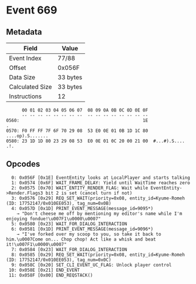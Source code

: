 # Event 669

## Metadata

| Field           | Value    |
|-----------------|----------|
| Event Index     | 77/88    |
| Offset          | 0x056F   |
| Data Size       | 33 bytes |
| Calculated Size | 33 bytes |
| Instructions    | 12       |

```
      00 01 02 03 04 05 06 07  08 09 0A 0B 0C 0D 0E 0F
      -- -- -- -- -- -- -- --  -- -- -- -- -- -- -- --
0560:                                               1E                 .
0570: F0 FF FF 7F 6F 70 29 08  53 E0 0E 01 0B 1D 1C 80  ....op).S.......
0580: 23 1D 1D 80 23 29 08 53  E0 0E 01 0C 20 00 21 00  #...#).S.... .!.
```

## Opcodes

```
  0: 0x056F [0x1E] EventEntity looks at LocalPlayer and starts talking
  1: 0x0574 [0x6F] WAIT_FRAME_DELAY: Yield until WaitTime reaches zero
  2: 0x0575 [0x70] WAIT_ENTITY_RENDER_FLAG: Wait while EventEntity->Render.Flags3 bit 2 is set (cancel turn if not)
  3: 0x0576 [0x29] REQ_SET_WAIT(priority=0x08, entity_id=Kyume-Romeh (ID: 17752147/0x010EE053), tag_num=0x0B)
  4: 0x057D [0x1D] PRINT_EVENT_MESSAGE(message_id=9095*)
    → "Don't cheese me off by mentioning my editor's name while I'm enjoying fondue!\u007F1\u0000\u0007"
  5: 0x0580 [0x23] WAIT_FOR_DIALOG_INTERACTION
  6: 0x0581 [0x1D] PRINT_EVENT_MESSAGE(message_id=9096*)
    → "I've forked over my scoop to you, so take it back to him.\u0007Come on... Chop chop! Act like a whisk and beat it!\u007F1\u0000\u0007"
  7: 0x0584 [0x23] WAIT_FOR_DIALOG_INTERACTION
  8: 0x0585 [0x29] REQ_SET_WAIT(priority=0x08, entity_id=Kyume-Romeh (ID: 17752147/0x010EE053), tag_num=0x0C)
  9: 0x058C [0x20] SET_CLI_EVENT_UC_FLAG: Unlock player control
 10: 0x058E [0x21] END_EVENT
 11: 0x058F [0x00] END_REQSTACK()
```
